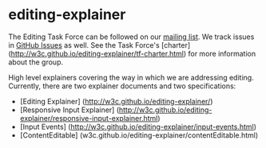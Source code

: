 editing-explainer
=================

The Editing Task Force can be followed on our [mailing list](http://lists.w3.org/Archives/Public/public-editing-tf/). We track issues in [GitHub Issues](https://github.com/w3c/editing-explainer/issues) as well. See the Task Force's [charter] (http://w3c.github.io/editing-explainer/tf-charter.html) for more information about the group.

High level explainers covering the way in which we are addressing editing. Currently, there are two explainer documents and two specifications:

* [Editing Explainer] (http://w3c.github.io/editing-explainer/)
* [Responsive Input Explainer] (http://w3c.github.io/editing-explainer/responsive-input-explainer.html)
* [Input Events] (http://w3c.github.io/editing-explainer/input-events.html)
* [ContentEditable] (w3c.github.io/editing-explainer/contentEditable.html)


